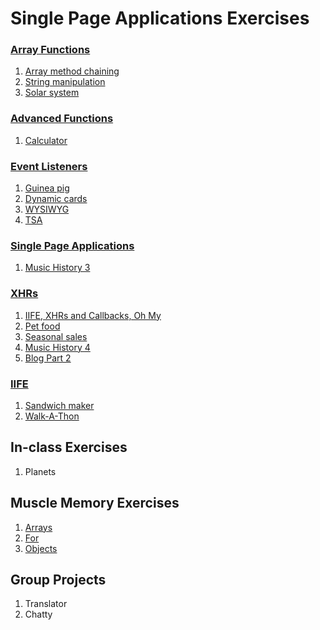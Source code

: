 # Single Page Applications Exercises

### [Array Functions](../resources/SP_JS_ARRAY_METHODS.md)
1. [Array method chaining](SP_JS_ARRAYS_CHAINING.md)
1. [String manipulation](SP_JS_ARRAYS_STRING_MANIPULATION.md)
1. [Solar system](SP_JS_ARRAYS_SOLAR_SYSTEM.md)


### [Advanced Functions](../resources/SP_JS_FIRST_ORDER_FUNCTIONS.md)
1. [Calculator](SP_JS_ADVANCED_FUNCTIONS_CALCULATOR.md)


### [Event Listeners](../resources/SP_JS_EVENT_BASED_PROGRAMMING.md)
1. [Guinea pig](SP_JS_EVENT_LISTENERS_GUINEA_PIG.md)
1. [Dynamic cards](SP_JS_EVENT_LISTENERS_DYNAMIC_CARDS.md)
1. [WYSIWYG](SP_JS_EVENT_LISTENERS_WYSIWYG.md)
1. [TSA](SP_JS_EVENT_LISTENERS_TSA.md)


### [Single Page Applications](../resources/SP_JS_SINGLE_PAGE_APPLICATIONS.md)
1. [Music History 3](SP_JS_MUSIC_HISTORY_3.md)


### [XHRs](../resources/SP_JS_XHR.md)
1. [IIFE, XHRs and Callbacks, Oh My](SP_JS_XHR_MIND_MELTING.md)
1. [Pet food](SP_JS_XHR_FOOD.md)
1. [Seasonal sales](SP_JS_XHR_SEASONAL_SALES.md)
1. [Music History 4](SP_JS_MUSIC_HISTORY_4.md)
1. [Blog Part 2](SP_JS_XHR_BLOG_02.md)


### [IIFE](../resources/SP_JS_MODULAR_DEVELOPMENT_IIFE.md)
1. [Sandwich maker](SP_JS_IIFE_SANDWICH.md)
1. [Walk-A-Thon](SP_JS_IIFE_BOOTSTRAP.md)


## In-class Exercises
1. Planets


## Muscle Memory Exercises
1. [Arrays](SP_MM_ARRAYS.md)
1. [For](SP_MM_FOR.md)
1. [Objects](SP_MM_OBJECTS.md)


## Group Projects
1. Translator
1. Chatty
